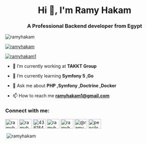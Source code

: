 <h1 align="center">Hi 👋, I'm Ramy Hakam</h1>
<h3 align="center">A Professional Backend developer from Egypt</h3>

<p align="left"> <img src="https://komarev.com/ghpvc/?username=ramyhakam&label=Profile%20views&color=0e75b6&style=flat" alt="ramyhakam" /> </p>

<p align="left"> <a href="https://github.com/ryo-ma/github-profile-trophy"><img src="https://github-profile-trophy.vercel.app/?username=ramyhakam" alt="ramyhakam" /></a> </p>

<p align="left"> <a href="https://twitter.com/ramyhakam1" target="blank"><img src="https://img.shields.io/twitter/follow/ramyhakam1?logo=twitter&style=for-the-badge" alt="ramyhakam1" /></a> </p>

- 🔭 I’m currently working at **TAKKT Group**

- 🌱 I’m currently learning **Symfony 5 ,Go**

- 💬 Ask me about **PHP ,Symfony ,Doctrine ,Docker**

- 📫 How to reach me **ramyhakam1@gmail.com**

<h3 align="left">Connect with me:</h3>
<p align="left">
<a href="https://twitter.com/ramyhakam1" target="blank"><img align="center" src="https://cdn.jsdelivr.net/npm/simple-icons@3.0.1/icons/twitter.svg" alt="ramyhakam1" height="30" width="40" /></a>
<a href="https://linkedin.com/in/ramyhakam" target="blank"><img align="center" src="https://cdn.jsdelivr.net/npm/simple-icons@3.0.1/icons/linkedin.svg" alt="ramyhakam" height="30" width="40" /></a>
<a href="https://stackoverflow.com/users/4361844" target="blank"><img align="center" src="https://cdn.jsdelivr.net/npm/simple-icons@3.0.1/icons/stackoverflow.svg" alt="4361844" height="30" width="40" /></a>
<a href="https://fb.com/ramyhakamblog" target="blank"><img align="center" src="https://cdn.jsdelivr.net/npm/simple-icons@3.0.1/icons/facebook.svg" alt="ramyhakamblog" height="30" width="40" /></a>
<a href="https://instagram.com/ramyhakam" target="blank"><img align="center" src="https://cdn.jsdelivr.net/npm/simple-icons@3.0.1/icons/instagram.svg" alt="ramyhakam" height="30" width="40" /></a>
<a href="https://medium.com/@ramyhakam" target="blank"><img align="center" src="https://cdn.jsdelivr.net/npm/simple-icons@3.0.1/icons/medium.svg" alt="@ramyhakam" height="30" width="40" /></a>
<a href="https://www.youtube.com/c/pencilsoftnet" target="blank"><img align="center" src="https://cdn.jsdelivr.net/npm/simple-icons@3.0.1/icons/youtube.svg" alt="pencilsoftnet" height="30" width="40" /></a>
</p>


<p>&nbsp;<img align="center" src="https://github-readme-stats.vercel.app/api?username=ramyhakam&show_icons=true&locale=en" alt="ramyhakam" /></p>
